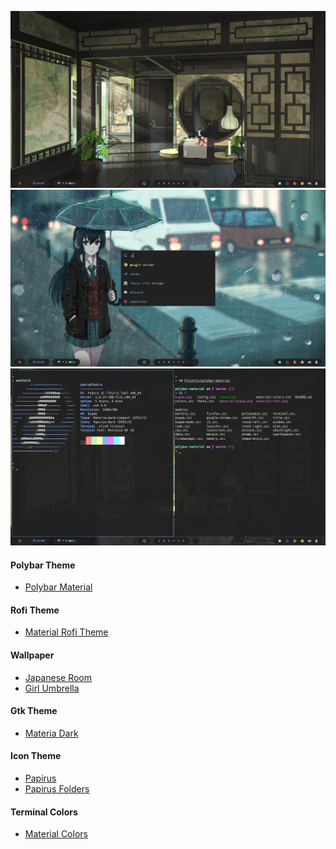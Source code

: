 ![](https://raw.githubusercontent.com/Murzchnvok/dotfiles-bspwm/master/bspwm.png)
![](https://raw.githubusercontent.com/Murzchnvok/dotfiles-bspwm/master/material-rofi.png)
![](https://raw.githubusercontent.com/Murzchnvok/dotfiles-bspwm/master/material-bspwm.png)

#### Polybar Theme
- [Polybar Material](https://github.com/rzchnvok/polybar-material)

#### Rofi Theme
- [Material Rofi Theme](https://github.com/Murzchnvok/material-rofi-theme)

#### Wallpaper
- [Japanese Room](https://drive.google.com/file/d/1IjmhsbaQ6gIJ4HcTFymFTGLQ3rqQiiLk/view?usp=sharing)
- [Girl Umbrella](https://drive.google.com/file/d/1sz0SUMp0OOER0Si5Uu9rtSfpzE4Z6A8r/view?usp=sharing)

#### Gtk Theme
- [Materia Dark](https://github.com/nana-4/materia-theme)

#### Icon Theme
- [Papirus](https://github.com/PapirusDevelopmentTeam/papirus-icon-theme)
- [Papirus Folders](https://github.com/PapirusDevelopmentTeam/papirus-folders)

#### Terminal Colors
- [Material Colors](https://github.com/Murzchnvok/polybar-material/blob/master/material-colors.txt)

